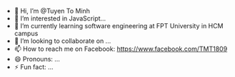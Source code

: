 - 👋 Hi, I’m @Tuyen To Minh
- 👀 I’m interested in JavaScript...
- 🌱 I’m currently learning software engineering at FPT University in HCM campus
- 💞️ I’m looking to collaborate on ...
- 📫 How to reach me on Facebook: https://www.facebook.com/TMT1809
- 😄 Pronouns: ...
- ⚡ Fun fact: ...

<!---
TuyenToMi/TuyenToMi is a ✨ special ✨ repository because its `README.md` (this file) appears on your GitHub profile.
You can click the Preview link to take a look at your changes.
--->
